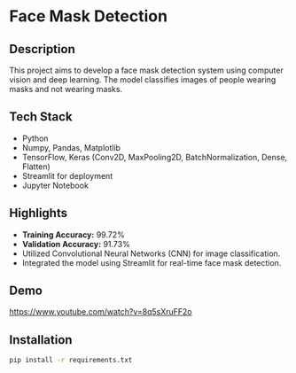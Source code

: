 # Face Mask Detection

## Description
This project aims to develop a face mask detection system using computer vision and deep learning. The model classifies images of people wearing masks and not wearing masks.

## Tech Stack
- Python
- Numpy, Pandas, Matplotlib
- TensorFlow, Keras (Conv2D, MaxPooling2D, BatchNormalization, Dense, Flatten)
- Streamlit for deployment
- Jupyter Notebook

## Highlights
- **Training Accuracy:** 99.72%
- **Validation Accuracy:** 91.73%
- Utilized Convolutional Neural Networks (CNN) for image classification.
- Integrated the model using Streamlit for real-time face mask detection.

## Demo

https://www.youtube.com/watch?v=8q5sXruFF2o

## Installation
```bash
pip install -r requirements.txt
